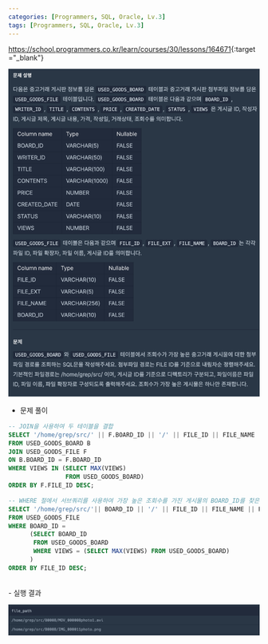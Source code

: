 ```yaml
---
categories: [Programmers, SQL, Oracle, Lv.3]
tags: [Programmers, SQL, Oracle, Lv.3] 
---
```


<https://school.programmers.co.kr/learn/courses/30/lessons/164671>{:target="_blank"}

![문제](/assets/img/programmers/sql/oracle/lv.3/%EC%A1%B0%ED%9A%8C%EC%88%98%EA%B0%80_%EA%B0%80%EC%9E%A5_%EB%A7%8E%EC%9D%80_%EC%A4%91%EA%B3%A0%EA%B1%B0%EB%9E%98_%EA%B2%8C%EC%8B%9C%ED%8C%90%EC%9D%98_%EC%B2%A8%EB%B6%80%ED%8C%8C%EC%9D%BC_%EC%A1%B0%ED%9A%8C%ED%95%98%EA%B8%B0(1).png)

- 문제 풀이

```sql
-- JOIN을 사용하여 두 테이블을 결합
SELECT '/home/grep/src/' || F.BOARD_ID || '/' || FILE_ID || FILE_NAME || FILE_EXT AS "FILE_PATH" 
FROM USED_GOODS_BOARD B
JOIN USED_GOODS_FILE F
ON B.BOARD_ID = F.BOARD_ID
WHERE VIEWS IN (SELECT MAX(VIEWS)
                FROM USED_GOODS_BOARD)
ORDER BY F.FILE_ID DESC;
```
```sql
-- WHERE 절에서 서브쿼리를 사용하여 가장 높은 조회수를 가진 게시물의 BOARD_ID를 찾은 후 해당 BOARD_ID에 속하는 파일들을 가져온다.
SELECT '/home/grep/src/'|| BOARD_ID || '/' || FILE_ID || FILE_NAME || FILE_EXT AS "FILE_PATH"
FROM USED_GOODS_FILE
WHERE BOARD_ID =
      (SELECT BOARD_ID 
       FROM USED_GOODS_BOARD
       WHERE VIEWS = (SELECT MAX(VIEWS) FROM USED_GOODS_BOARD)
      )
ORDER BY FILE_ID DESC;
```

<br>
- 실행 결과

![실행 결과](/assets/img/programmers/sql/oracle/lv.3/%EC%A1%B0%ED%9A%8C%EC%88%98%EA%B0%80_%EA%B0%80%EC%9E%A5_%EB%A7%8E%EC%9D%80_%EC%A4%91%EA%B3%A0%EA%B1%B0%EB%9E%98_%EA%B2%8C%EC%8B%9C%ED%8C%90%EC%9D%98_%EC%B2%A8%EB%B6%80%ED%8C%8C%EC%9D%BC_%EC%A1%B0%ED%9A%8C%ED%95%98%EA%B8%B0(2).png)
